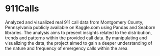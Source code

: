 # 911Calls
Analyzed and visualized real 911 call data from Montgomery County, Pennsylvania publicly available on Kaggle.com using Pandas and Seaborn libraries. The analysis aims to present insights related to the distribution, trends and patterns within the provided call data. By manipulating and visualizing the data, the project aimed to gain a deeper understanding of the nature and frequency of emergency calls within the area.
